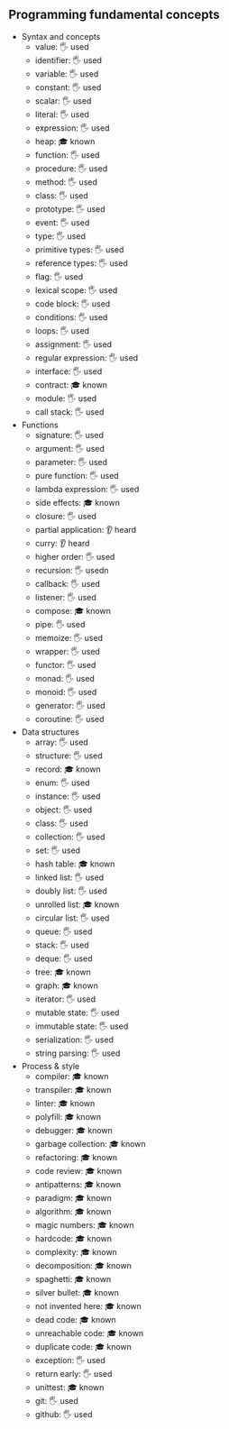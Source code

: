 ## Programming fundamental concepts

-   Syntax and concepts
    -   value: 🖐️ used
    -   identifier: 🖐️ used
    -   variable: 🖐️ used
    -   constant: 🖐️ used
    -   scalar: 🖐️ used
    -   literal: 🖐️ used
    -   expression: 🖐️ used
    -   heap: 🎓 known
    -   function: 🖐️ used
    -   procedure: 🖐️ used
    -   method: 🖐️ used
    -   class: 🖐️ used
    -   prototype: 🖐️ used
    -   event: 🖐️ used
    -   type: 🖐️ used
    -   primitive types: 🖐️ used
    -   reference types: 🖐️ used
    -   flag: 🖐️ used
    -   lexical scope: 🖐️ used
    -   code block: 🖐️ used
    -   conditions: 🖐️ used
    -   loops: 🖐️ used
    -   assignment: 🖐️ used
    -   regular expression: 🖐️ used
    -   interface: 🖐️ used
    -   contract: 🎓 known
    -   module: 🖐️ used
    -   call stack: 🖐️ used
-   Functions
    -   signature: 🖐️ used
    -   argument: 🖐️ used
    -   parameter: 🖐️ used
    -   pure function: 🖐️ used
    -   lambda expression: 🖐️ used
    -   side effects: 🎓 known
    -   closure: 🖐️ used
    -   partial application: 👂 heard
    -   curry: 👂 heard
    -   higher order: 🖐️ used
    -   recursion: 🖐️ usedn
    -   callback: 🖐️ used
    -   listener: 🖐️ used
    -   compose: 🎓 known
    -   pipe: 🖐️ used
    -   memoize: 🖐️ used
    -   wrapper: 🖐️ used
    -   functor: 🖐️ used
    -   monad: 🖐️ used
    -   monoid: 🖐️ used
    -   generator: 🖐️ used
    -   coroutine: 🖐️ used
-   Data structures
    -   array: 🖐️ used
    -   structure: 🖐️ used
    -   record: 🎓 known
    -   enum: 🖐️ used
    -   instance: 🖐️ used
    -   object: 🖐️ used
    -   class: 🖐️ used
    -   collection: 🖐️ used
    -   set: 🖐️ used
    -   hash table: 🎓 known
    -   linked list: 🖐️ used
    -   doubly list: 🖐️ used
    -   unrolled list: 🎓 known
    -   circular list: 🖐️ used
    -   queue: 🖐️ used
    -   stack: 🖐️ used
    -   deque: 🖐️ used
    -   tree: 🎓 known
    -   graph: 🎓 known
    -   iterator: 🖐️ used
    -   mutable state: 🖐️ used
    -   immutable state: 🖐️ used
    -   serialization: 🖐️ used
    -   string parsing: 🖐️ used
-   Process & style
    -   compiler: 🎓 known
    -   transpiler: 🎓 known
    -   linter: 🎓 known
    -   polyfill: 🎓 known
    -   debugger: 🎓 known
    -   garbage collection: 🎓 known
    -   refactoring: 🎓 known
    -   code review: 🎓 known
    -   antipatterns: 🎓 known
    -   paradigm: 🎓 known
    -   algorithm: 🎓 known
    -   magic numbers: 🎓 known
    -   hardcode: 🎓 known
    -   complexity: 🎓 known
    -   decomposition: 🎓 known
    -   spaghetti: 🎓 known
    -   silver bullet: 🎓 known
    -   not invented here: 🎓 known
    -   dead code: 🎓 known
    -   unreachable code: 🎓 known
    -   duplicate code: 🎓 known
    -   exception: 🖐️ used
    -   return early: 🖐️ used
    -   unittest: 🎓 known
    -   git: 🖐️ used
    -   github: 🖐️ used
